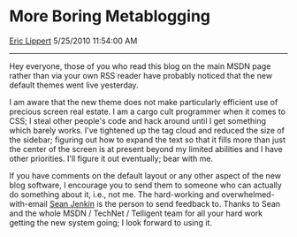 <div id="page">

# More Boring Metablogging

[Eric Lippert](https://social.msdn.microsoft.com/profile/Eric%20Lippert) 5/25/2010 11:54:00 AM

-----

<div id="content">

<div class="mine">

Hey everyone, those of you who read this blog on the main MSDN page rather than via your own RSS reader have probably noticed that the new default themes went live yesterday.

I am aware that the new theme does not make particularly efficient use of precious screen real estate. I am a cargo cult programmer when it comes to CSS; I steal other people's code and hack around until I get something which barely works. I've tightened up the tag cloud and reduced the size of the sidebar; figuring out how to expand the text so that it fills more than just the center of the screen is at present beyond my limited abilities and I have other priorities. I'll figure it out eventually; bear with me.

If you have comments on the default layout or any other aspect of the new blog software, I encourage you to send them to someone who can actually do something about it, i.e., not me. The hard-working and overwhelmed-with-email [Sean Jenkin](http://blogs.msdn.com/b/seanjenkin/) is the person to send feedback to. Thanks to Sean and the whole MSDN / TechNet / Telligent team for all your hard work getting the new system going; I look forward to using it.

 

</div>

</div>

</div>

